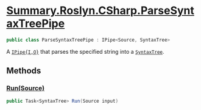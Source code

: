# [Summary.Roslyn.CSharp.ParseSyntaxTreePipe](../src/Plugins/Roslyn/CSharp/ParseSyntaxTreePipe.cs#L11)
```cs
public class ParseSyntaxTreePipe : IPipe<Source, SyntaxTree>
```

A [`IPipe{I,O}`](./Summary.Pipes.IPipe{I,O}.md) that parses the specified string into a <u>`SyntaxTree`</u>.

## Methods
### [Run(Source)](../src/Plugins/Roslyn/CSharp/ParseSyntaxTreePipe.cs#L13)
```cs
public Task<SyntaxTree> Run(Source input)
```

